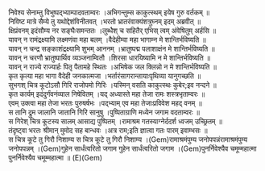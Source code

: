 

  
निवेश्य सेनाम्तु विभुष्पद्भ्याम्पादवताम्वरः ।अभिगन्तुम्स काकुत्स्थम् इयेष गुरु वर्तकम्  ॥   
निविष्ट मात्रे सैम्ये तु यथोद्देशंविनीतवत् ।भरतो भ्रातरंवाक्यंशत्रुघ्नम् इदम् अब्रवीत्  ॥   
क्षिप्रंवनम् इदंसौम्य नर सङ्घैःसमन्ततः ।लुब्धैश् च सहितैर् एभिस् त्वम् अंवेषितुम् अर्हसि  ॥   
यावन् न रामंद्रक्ष्यामि लक्ष्मणंवा महा बलम् ।वैदेहीम्वा महा भागाम्न मे शान्तिर्भविष्यति  ॥   
यावन् न चन्द्र सङ्काशंद्रक्ष्यामि शुभम् आननम् ।भ्रातुष्पद्म पलाशाक्षंन मे शान्तिर्भविष्यति  ॥   
यावन् न चरणौ भ्रातुष्पार्थिव व्यञ्जनाम्वितौ ।शिरसा धारयिष्यामि न मे शान्तिर्भविष्यति  ॥   
यावन् न राज्ये राज्यार्हः पितृ पैतामहे स्थितः ।अभिषेक जल क्लिन्नो न मे शान्तिर्भविष्यति  ॥   
कृत कृत्या महा भागा वैदेही जनकात्मजा ।भर्तारंसागरान्तायाःपृथिव्या यानुगच्छति  ॥   
सुभगश् चित्र कूटोऽसौ गिरि राजोपमो गिरिः ।यस्मिन् वसति काकुत्स्थः कुबेर;इव नन्दने  ॥   
कृत कार्यम् इदंदुर्गंवनंव्याल निषेवितम् ।यद् अध्यास्ते महा तेजा रामः शस्त्रभृताम्वरः  ॥   
एवम् उक्त्वा महा तेजा भरतः पुरुषर्षभः ।पद्भ्याम् एव महा तेजाःप्रविवेश महद् वनम्  ॥   
स तानि द्रुम जालानि जातानि गिरि सानुषु ।पुष्पिताग्राणि मध्येन जगाम वदताम्वरः  ॥   
स गिरेश् चित्र कूटस्य सालम् आसाद्य पुष्पितम् ।रामाश्रम गतस्याग्नेर्ददर्श ध्वजम् उच्छ्रितम्  ॥   
तंदृष्ट्वा भरतः श्रीमान् मुमोद सह बान्धवः ।अत्र राम;इति ज्ञात्वा गतः पारम् इवाम्भसः  ॥   
स चित्र कूटे तु गिरौ निशाम्य स चित्र कूटे तु गिरौ निशाम्य ।(Gem)रामाश्रमंपुम्य जनोपपन्नंरामाश्रमंपुम्य जनोपपन्नम् ।(Gem)गुहेन सार्धंत्वरितो जगाम गुहेन सार्धंत्वरितो जगाम ।(Gem)पुनर्निवेश्यैव चमूम्महात्मा पुनर्निवेश्यैव चमूम्महात्मा  ॥ (E)(Gem)  
